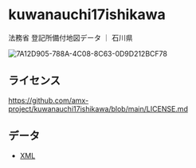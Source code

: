 # kuwanauchi17ishikawa
法務省 登記所備付地図データ ｜ 石川県

![7A12D905-788A-4C08-8C63-0D9D212BCF78](https://user-images.githubusercontent.com/416977/214225195-ce28d8b0-02d3-4db9-8400-170a74718302.png)

## ライセンス
https://github.com/amx-project/kuwanauchi17ishikawa/blob/main/LICENSE.md

## データ
* [XML](https://github.com/amx-project/kuwanauchi17ishikawa/tree/main/xml)

